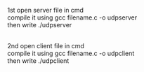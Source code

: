 1st open server file in cmd <br />
compile it using gcc filename.c -o udpserver <br />
then write ./udpserver <br /><br />

2nd open client file in cmd <br />
compile it using gcc filename.c -o udpclient <br />
then write ./udpclient

